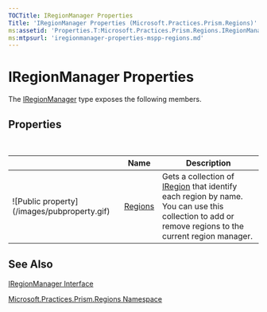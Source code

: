 ```yaml
---
TOCTitle: IRegionManager Properties
Title: 'IRegionManager Properties (Microsoft.Practices.Prism.Regions)'
ms:assetid: 'Properties.T:Microsoft.Practices.Prism.Regions.IRegionManager'
ms:mtpsurl: 'iregionmanager-properties-mspp-regions.md'
---
```


# IRegionManager Properties

The [IRegionManager](/patterns-practices/reference/iregionmanager-interface-mspp-regions) type exposes the following members.

## Properties
 
<table>

<thead>
<tr class="header">
<th> </th>
<th>Name</th>
<th>Description</th>
</tr>
</thead>
<tbody>
<tr class="odd">
<td>![Public property](/images/pubproperty.gif)</td>
<td><a href="https://msdn.microsoft.com/library/microsoft.practices.prism.regions.iregionmanager.regions">Regions</a></td>
<td><div class="summary">
Gets a collection of <a href="https://msdn.microsoft.com/library/microsoft.practices.prism.regions.iregion">IRegion</a> that identify each region by name. You can use this collection to add or remove regions to the current region manager.
</div></td>
</tr>
</tbody>
</table>

## See Also
[IRegionManager Interface](/patterns-practices/reference/iregionmanager-interface-mspp-regions)

[Microsoft.Practices.Prism.Regions Namespace](/patterns-practices/reference/mspp-regions-namespace)
